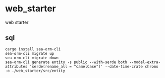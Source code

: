 # web_starter
web starter

## sql

```shell
cargo install sea-orm-cli
sea-orm-cli migrate up
sea-orm-cli migrate down
sea-orm-cli generate entity -s public --with-serde both --model-extra-attributes 'serde(rename_all = "camelCase")' --date-time-crate chrono -o ./web_starter/src/entity
```